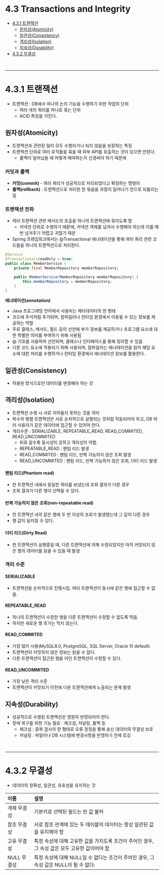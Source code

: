 # 4.3 Transactions and Integrity

- [4.3.1 트랜잭션](#431-트랜잭션)
  - [원자성(Atomicity)](#원자성atomicity)
  - [일관성(Consistency)](#일관성consistency)
  - [격리성(Isolation)](#격리성isolation)
  - [지속성(Durability)](#지속성durability)
- [4.3.2 무결성](#432-무결성)

<br/>

---

# 4.3.1 트랜잭션
- 트랜잭션 : DB에서 하나의 논리 기능을 수행하기 위한 작업의 단위
  - 여러 개의 쿼리를 하나로 묶는 단위
  - ACID 특징을 가진다.

## 원자성(Atomicity)
- 트랜잭션과 관련된 일이 모두 수행되거나 되지 않음을 보장하는 특징
- 트랜잭션 단위로 여러 로직들을 묶을 때 외부 API를 호출하는 것이 있으면 안된다.
  - 롤백이 일어났을 때 어떻게 해야하는지 신경써야 하기 때문에

### 커밋과 롤백
- **커밋(commit)** - 여러 쿼리가 성공적으로 처리되었다고 확정하는 명령어
- **롤백(rollback)** : 트랜잭션으로 처리한 한 묶음을 과정이 일어나기 전으로 되돌리는 일

### 트랜잭션 전파
- 여러 트랜잭션 관련 메서드의 호출을 하나의 트랜잭션에 묶이도록 함
  - 커넥션 단위로 수행하기 때문에, 커넥션 객체를 넘겨서 수행해야 하는데 이를 매번 넘겨주기 어렵고 귀찮기 때문
- Spring 프레임워크에서는 @Transactional 애너테이션을 통해 여러 쿼리 관련 코드들을 하나의 트랜잭션으로 처리한다.
```java
@Service
@Transactional(readOnly = true)
public class MemberService {
    private final MemberRepository memberRepository;

    public MemberService(MemberRepository memberRepository) {
        this.memberRepository = memberRepository;
    }
}
```
**애너테이션(annotation)**
  - Java 프로그래밍 언어에서 사용되는 메타데이터의 한 형태
  - 코드에 주석처럼 추가되며, 컴파일러나 런타임 환경에서 이용될 수 있는 정보를 제공하는 역할
  - 주로 클래스, 메서드, 필드 등의 선언에 부가 정보를 제공하거나 프로그램 요소에 대한 특별한 의미를 부여하기 위해 사용됨
  - @ 기호를 사용하여 선언되며, 클래스나 인터페이스를 통해 정의할 수 있음
  - 다른 코드 요소에 적용되기 위해 사용되며, 컴파일러는 애너테이션을 읽어 해당 요소에 대한 처리를 수행하거나 런타임 환경에서 애너테이션 정보를 활용한다.

## 일관성(Consistency)
 - 허용된 방식으로만 데이터를 변경해야 하는 것

## 격리성(Isolation)
- 트랜잭션 수행 시 서로 끼어들지 못하는 것을 의미
- 복수의 병렬 트랜잭션은 서로 순차적으로 실행되는 것처럼 작동되어야 하고, DB 여러 사용자가 같은 데이터에 접근할 수 있어야 한다.
- 격리수준 : SERIALIZABLE, REPEATABLE_READ, READ_COMMITED, READ_UNCOMMITED
  - 뒤로 갈수록 동시성이 강하고 격리성이 약함.
  - REPEATABLE_READ : 팬텀 리드 발생
  - READ_COMMITED : 팬텀 리드, 반복 가능하지 않은 조회 발생
  - READ_UNCOMMITED : 팬텀 리드, 반복 가능하지 않은 조회, 더티 리드 발생

#### 팬텀 리드(Phantom read)
- 한 트랜잭션 내에서 동일한 쿼리를 보냈는데 조회 결과가 다른 경우
- 조회 결과가 다른 행이 선택될 수 있다.

#### 반복 가능하지 않은 조회(non-repeatable read)
- 한 트랜잭션 내의 같은 행에 두 번 이상의 조회가 발생했는데 그 값이 다른 경우
- 행 값이 달라질 수 있다.

#### 더티 리드(Dirty Read)
-  한 트랜잭션이 실행중일 때, 다른 트랜잭션에 의해 수정되었지만 아직 커밋되지 않은 행의 데이터를 읽을 수 있을 때 발생

### 격리 수준
#### SERIALIZABLE
- 트랜잭션을 순차적으로 진행시킴. 여러 트랜잭션이 동시에 같은 행에 접근할 수 없음.

#### REPEATABLE_READ
- 하나의 트랜잭션이 수정한 행을 다른 트랜잭션이 수정할 수 없도록 막음.
- 하지만 새로운 행 추가는 막지 않는다.

#### READ_COMMITED
- 가장 많이 사용(MySQL8.0, PostgreSQL, SQL Server, Oracle 의 default)
- 트랜잭션이 커밋하지 않은 정보는 읽을 수 없다.
- 다른 트랜잭션이 접근한 행을 어던 트랜잭션이 수정할 수 있다.

#### READ_UNCOMMITED
- 가장 낮은 격리 수준
- 트랜잭션이 커밋되기 이전에 다른 트랜잭션에게 노출되는 문제 발생


## 지속성(Durability)
- 성공적으로 수행된 트랜잭션은 영원히 반영되어야 한다.
- 장애 복구를 위한 기능 필요 : 체크섬, 저널링, 롤백 등
  - 체크섬 : 중복 검사의 한 형태로 오류 정정을 통해 송신 데이터의 무결성 보호
  - 저널링 : 파일이나 DB 시스템에 변경사항을 반영하기 전에 로깅



<br/>

---


# 4.3.2 무결성
- 데이터의 정확성, 일관성, 유효성을 유지하는 것

|이름|설명|
|:---|:---|
|개체 무결성|기본키로 선택된 필드는 빈 값 불허|
|참조 무결성|서로 참조 관계에 있는 두 테이블의 데이터는 항상 일관된 값을 유지해야 함|
|고유 무결성|특정 속성에 대해 고유한 값을 가지도록 조건이 주어진 경우, 그 속성 값은 모두 고유한 값이어야 함|
|NULL 무결성|특정 속성에 대해 NULL일 수 없다는 조건이 주어진 경우, 그 속성 값은 NULL이 될 수 없다.|